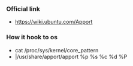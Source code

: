 ### Official link ###
* https://wiki.ubuntu.com/Apport

### How it hook to os ###
* cat /proc/sys/kernel/core_pattern 
* |/usr/share/apport/apport %p %s %c %d %P
